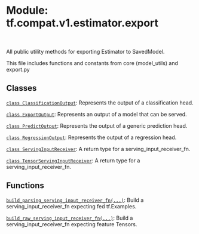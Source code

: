 <div itemscope itemtype="http://developers.google.com/ReferenceObject">
<meta itemprop="name" content="tf.compat.v1.estimator.export" />
<meta itemprop="path" content="Stable" />
</div>

# Module: tf.compat.v1.estimator.export


<table class="tfo-notebook-buttons tfo-api" align="left">
</table>



All public utility methods for exporting Estimator to SavedModel.


This file includes functions and constants from core (model_utils) and export.py

## Classes

[`class ClassificationOutput`](../../../../tf/estimator/export/ClassificationOutput.md): Represents the output of a classification head.

[`class ExportOutput`](../../../../tf/estimator/export/ExportOutput.md): Represents an output of a model that can be served.

[`class PredictOutput`](../../../../tf/estimator/export/PredictOutput.md): Represents the output of a generic prediction head.

[`class RegressionOutput`](../../../../tf/estimator/export/RegressionOutput.md): Represents the output of a regression head.

[`class ServingInputReceiver`](../../../../tf/estimator/export/ServingInputReceiver.md): A return type for a serving_input_receiver_fn.

[`class TensorServingInputReceiver`](../../../../tf/estimator/export/TensorServingInputReceiver.md): A return type for a serving_input_receiver_fn.

## Functions

[`build_parsing_serving_input_receiver_fn(...)`](../../../../tf/estimator/export/build_parsing_serving_input_receiver_fn.md): Build a serving_input_receiver_fn expecting fed tf.Examples.

[`build_raw_serving_input_receiver_fn(...)`](../../../../tf/estimator/export/build_raw_serving_input_receiver_fn.md): Build a serving_input_receiver_fn expecting feature Tensors.



